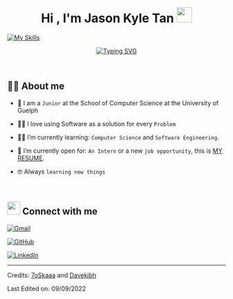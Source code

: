 
<h1 align="center">Hi , I'm Jason Kyle Tan <img src="https://media.giphy.com/media/hvRJCLFzcasrR4ia7z/giphy.gif" width="35"></h1>

[![My Skills](https://skills.thijs.gg/icons?i=c,java,python,js,html,css,jquery,react,nodejs,mongodb,mysql,flask,heroku,googlecloud,git)](https://skills.thijs.gg)


<p align="center">
<a href="https://git.io/typing-svg"><img src="https://readme-typing-svg.herokuapp.com?font=Fira+Code&pause=1000&color=2586F7&width=435&lines=Computer+Science+Student;DS+%7C+Algorithms+%7C+OOP;Aspiring+Software+Developer;Always+learning+new+technologies" alt="Typing SVG" /></a>

</p>

<br>

</a>

</p>

##  :sassy_man: About me

- :school: I am a `Junior` at the School of Computer Science at the University of Guelph

- :technologist: I love using Software as a solution for every `Problem`

- :student: I’m currently learning: `Computer Science` and `Software Engineering`.

- :thinking: I’m currently open for: `An Intern` or a new `job opportunity`, this is [MY RESUME](https://drive.google.com/file/d/1VVjlj3uKFxoZYZ0ApJ-B7ujkpbEkPRKr/view?usp=sharing).

- :nerd_face: Always `learning new things`

<br>


##  <img src="https://media.giphy.com/media/iY8CRBdQXODJSCERIr/giphy.gif" width="30px"> Connect with me

<p align="center">

<a href="mailto:tjasonkyle@gmail.com"><img img src="https://img.shields.io/badge/gmail-%23EA4335.svg?style=plastic&logo=gmail&logoColor=white" alt="Gmail"/></a>

<a href="https://github.com/AeGGIndie"><img src="https://img.shields.io/badge/github-%23181717.svg?style=plastic&logo=github&logoColor=white" alt="GitHub"/></a>

<a href="https://www.linkedin.com/in/jasonkyle-tan/"><img src="https://img.shields.io/badge/linkedin-%230A66C2.svg?style=plastic&logo=linkedin&logoColor=white" alt="LinkedIn"/></a>




</p>




-----

Credits: [7oSkaaa](https://github.com/7oSkaaa) and [Davekibh](https://github.com/Davekibh)

Last Edited on: 09/09/2022
